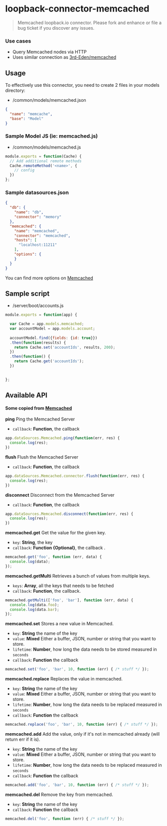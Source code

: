 # loopback-connector-memcached

> Memcached loopback.io connector. Please fork and enhance or file a bug ticket if you discover any issues.

### Use cases
- Query Memcached nodes via HTTP
- Uses similar connection as [3rd-Eden/memcached](https://github.com/3rd-Eden/memcached)

## Usage
To effectively use this connector, you need to create 2 files in your models directory:

- /common/models/memcached.json

```json
{
  "name": "memcache",
  "base": "Model"
}
```

### Sample Model JS (ie: memcached.js)

- /common/models/memcached.js

```javascript
module.exports = function(Cache) {
  // Add additional remote methods
  Cache.remoteMethod('<name>', {
    // config
  })
};
```



### Sample datasources.json
```json
{
  "db": {
    "name": "db",
    "connector": "memory"
  },
  "memcached": {
    "name": "memcached",
    "connector": "memcached",
    "hosts": [
      "localhost:11211"
    ],
    "options": {
    }
  }
}
```

You can find more options on [Memcached](https://github.com/3rd-Eden/memcached)

## Sample script
- /server/boot/accounts.js

```javascript
module.exports = function(app) {

  var Cache = app.models.memcached;
  var accountModel = app.models.account;
  
  accountModel.find({fields: {id: true}})
  .then(function(results) {
    return Cache.set('accountIds', results, 200);
  })
  .then(function() {
    return Cache.get('accountIds');
  })
  

};
```

## Available API 
#### Some copied from [Memcached](https://github.com/3rd-Eden/memcached)

**ping** Ping the Memcached Server 

* `callback`: **Function**, the callback

```js
app.dataSources.Memcached.ping(function(err, res) {
  console.log(res);
})
```

**flush** Flush the Memcached Server 

* `callback`: **Function**, the callback

```js
app.dataSources.Memcached.connector.flush(function(err, res) {
  console.log(res);
})
```

**disconnect** Disconnect from the Memcached Server 

* `callback`: **Function**, the callback

```js
app.dataSources.Memcached.disconnect(function(err, res) {
  console.log(res);
})
```

**memcached.get** Get the value for the given key.

* `key`: **String**, the key
* `callback`: **Function {Optional}**, the callback .

```js
memcached.get('foo', function (err, data) {
  console.log(data);
});
```

**memcached.getMulti** Retrieves a bunch of values from multiple keys.

* `keys`: **Array**, all the keys that needs to be fetched
* `callback`: **Function**, the callback.

```js
memcached.getMulti(['foo', 'bar'], function (err, data) {
  console.log(data.foo);
  console.log(data.bar);
});
```

**memcached.set** Stores a new value in Memcached.

* `key`: **String** the name of the key
* `value`: **Mixed** Either a buffer, JSON, number or string that you want to store.
* `lifetime`: **Number**, how long the data needs to be stored measured in `seconds`
* `callback`: **Function** the callback

```js
memcached.set('foo', 'bar', 10, function (err) { /* stuff */ });
```

**memcached.replace** Replaces the value in memcached.

* `key`: **String** the name of the key
* `value`: **Mixed** Either a buffer, JSON, number or string that you want to store.
* `lifetime`: **Number**, how long the data needs to be replaced measured in `seconds`
* `callback`: **Function** the callback

```js
memcached.replace('foo', 'bar', 10, function (err) { /* stuff */ });
```

**memcached.add** Add the value, only if it's not in memcached already (will return err if it is).

* `key`: **String** the name of the key
* `value`: **Mixed** Either a buffer, JSON, number or string that you want to store.
* `lifetime`: **Number**, how long the data needs to be replaced measured in `seconds`
* `callback`: **Function** the callback

```js
memcached.add('foo', 'bar', 10, function (err) { /* stuff */ });
```

**memcached.del** Remove the key from memcached.

* `key`: **String** the name of the key
* `callback`: **Function** the callback

```js
memcached.del('foo', function (err) { /* stuff */ });
```
